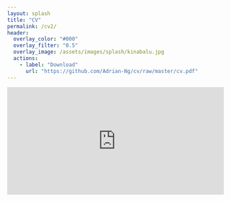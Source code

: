 ```yaml
---
layout: splash
title: "CV"
permalink: /cv2/
header:
  overlay_color: "#000"
  overlay_filter: "0.5"
  overlay_image: /assets/images/splash/kinabalu.jpg
  actions:
    - label: "Download"
      url: "https://github.com/Adrian-Ng/cv/raw/master/cv.pdf"
---
```

<embed src="https://drive.google.com/viewerng/viewer?embedded=true&url=https://github.com/Adrian-Ng/cv/raw/master/cv.pdf" width="100%" height="250">

